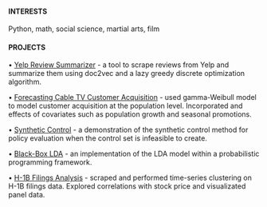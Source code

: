 #### INTERESTS

Python, math, social science, martial arts, film

#### PROJECTS

• [Yelp Review Summarizer](https://github.com/TheShiya/yelp-review-summarizer) - 
a tool to scrape reviews from Yelp and summarize them using doc2vec and a lazy greedy discrete optimization algorithm.

• [Forecasting Cable TV Customer Acquisition](https://github.com/TheShiya/past-academic-projects/blob/master/customer_acquisition_forecast.pdf) - 
used gamma-Weibull model to model customer acquisition at the population level. Incorporated and effects of covariates such as population growth and seasonal promotions.

• [Synthetic Control](https://github.com/TheShiya/synthetic-control-project) - 
a demonstration of the synthetic control method for policy evaluation when the control set is infeasible to create.

• [Black-Box LDA](https://github.com/TheShiya/lda-topic-modeling-with-pyro) - 
an implementation of the LDA model within a probabilistic programming framework.

• [H-1B Filings Analysis](https://github.com/TheShiya/h1b-filing-stock-return-analysis) - 
scraped and performed time-series clustering on H-1B filings data. Explored correlations with stock price and visualizated panel data.

